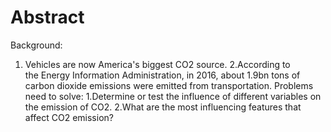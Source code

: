 # Abstract
Background:
1. Vehicles are now America's biggest CO2 source.
2.According to the Energy Information Administration, in 2016, about 1.9bn tons of carbon dioxide emissions were emitted from transportation.
Problems need to solve:
1.Determine or test the influence of different variables on the emission of CO2.
2.What are the most influencing features that affect CO2 emission?
